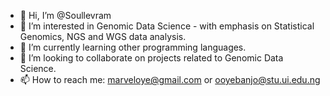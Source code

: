 - 👋 Hi, I’m @Soullevram
- 👀 I’m interested in Genomic Data Science - with emphasis on Statistical Genomics, NGS and WGS data analysis.
- 🌱 I’m currently learning other programming languages.
- 💞️ I’m looking to collaborate on projects related to Genomic Data Science.
- 📫 How to reach me: marveloye@gmail.com or ooyebanjo@stu.ui.edu.ng

<!---
Soullevram/Soullevram is a ✨ special ✨ repository because its `README.md` (this file) appears on your GitHub profile.
You can click the Preview link to take a look at your changes.
--->
